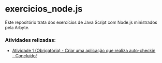 # exercicios_node.js
Este repositório trata dos exercícios de Java Script com Node.js ministrados pela Arbyte.
<h3>Atividades relizadas:</h3>
<ul>
<li><a href="../exercicios_node.js/atividade_1">Atividade 1 (Obrigatória) - Criar uma aplicação que realiza auto-checkin - Concluído!</li>
</ul>